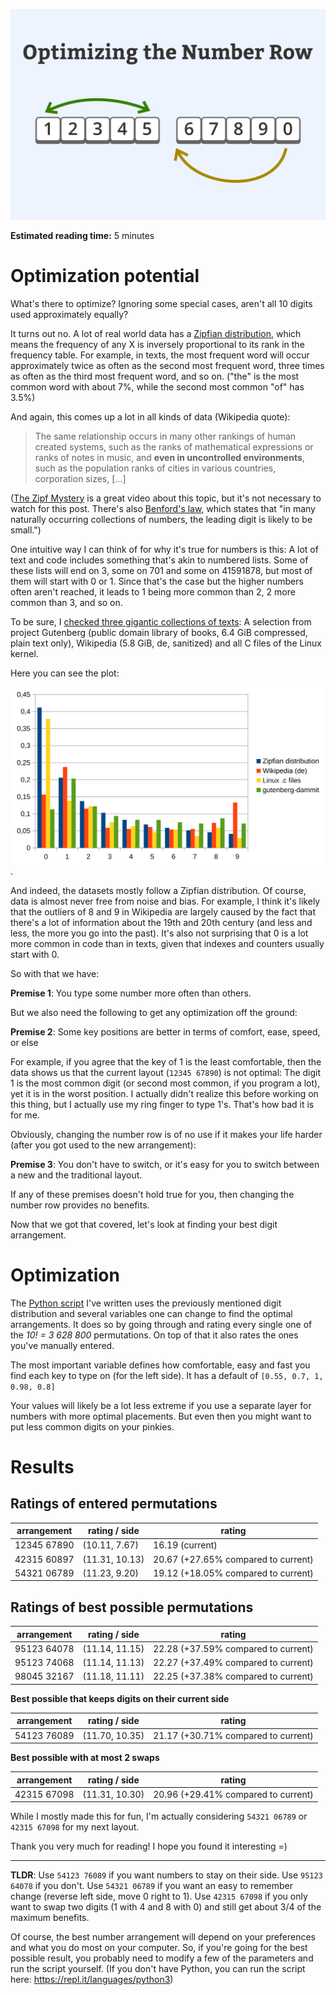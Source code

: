 ![Optimizing the number row folder image](folder.png)

**Estimated reading time:** 5 minutes

# Optimization potential

What's there to optimize? Ignoring some special cases, aren't all 10 digits used approximately equally?

It turns out no. A lot of real world data has a [Zipfian distribution](https://en.wikipedia.org/wiki/Zipf%27s_law), which means the frequency of any X is inversely proportional to its rank in the frequency table. For example, in texts, the most frequent word will occur approximately twice as often as the second most frequent word, three times as often as the third most frequent word, and so on. ("the" is the most common word with about 7%, while the second most common "of" has 3.5%)

And again, this comes up a lot in all kinds of data (Wikipedia quote):

> The same relationship occurs in many other rankings of human created systems, such as the ranks of mathematical expressions or ranks of notes in music, and **even in uncontrolled environments**, such as the population ranks of cities in various countries, corporation sizes, [...]

([The Zipf Mystery](https://www.youtube.com/watch?v=fCn8zs912OE) is a great video about this topic, but it's not necessary to watch for this post. There's also [Benford's law](https://en.wikipedia.org/wiki/Benford's_law), which states that "in many naturally occurring collections of numbers, the leading digit is likely to be small.")

One intuitive way I can think of for why it's true for numbers is this: A lot of text and code includes something that's akin to numbered lists. Some of these lists will end on 3, some on 701 and some on 41591878, but most of them will start with 0 or 1. Since that's the case but the higher numbers often aren't reached, it leads to 1 being more common than 2, 2 more common than 3, and so on.

To be sure, I [checked three gigantic collections of texts](corpus_count.py): A selection from project Gutenberg (public domain library of books, 6.4 GiB compressed, plain text only), Wikipedia (5.8 GiB, de, sanitized) and all C files of the Linux kernel. 

Here you can see the plot: 

![Plot that shows how the aforementioned data is mostly Zipfian](digit_frequencies.png). 

And indeed, the datasets mostly follow a Zipfian distribution. Of course, data is almost never free from noise and bias. For example, I think it's likely that the outliers of 8 and 9 in Wikipedia are largely caused by the fact that there's a lot of information about the 19th and 20th century (and less and less, the more you go into the past). It's also not surprising that 0 is a lot more common in code than in texts, given that indexes and counters usually start with 0.

So with that we have:

**Premise 1**: You type some number more often than others.

But we also need the following to get any optimization off the ground:

**Premise 2**: Some key positions are better in terms of comfort, ease, speed, or else

For example, if you agree that the key of 1 is the least comfortable, then the data shows us that the current layout (`12345 67890`) is not optimal: The digit 1 is the most common digit (or second most common, if you program a lot), yet it is in the worst position. I actually didn't realize this before working on this thing, but I actually use my ring finger to type 1's. That's how bad it is for me.

Obviously, changing the number row is of no use if it makes your life harder (after you got used to the new arrangement):

**Premise 3**: You don't have to switch, or it's easy for you to switch between a new and the traditional layout.

If any of these premises doesn't hold true for you, then changing the number row provides no benefits.

Now that we got that covered, let's look at finding your best digit arrangement. 
 

# Optimization
The [Python script](find_optimal_num_rows.py) I've written uses the previously mentioned digit distribution and several variables one can change to find the optimal arrangements. It does so by going through and rating every single one of the *10! = 3 628 800* permutations. On top of that it also rates the ones you've manually entered.

The most important variable defines how comfortable, easy and fast you find each key to type on (for the left side). It has a default of `[0.55, 0.7, 1, 0.98, 0.8]`

Your values will likely be a lot less extreme if you use a separate layer for numbers with more optimal placements. But even then you might want to put less common digits on your pinkies.


# Results
## Ratings of entered permutations

| arrangement | rating / side  | rating                              |
|-------------|----------------|-------------------------------------|
| 12345 67890 | (10.11, 7.67)  | 16.19 (current)                     |
| 42315 60897 | (11.31, 10.13) | 20.67 (+27.65% compared to current) |
| 54321 06789 | (11.23, 9.20)  | 19.12 (+18.05% compared to current) |
    
## Ratings of best possible permutations
   
| arrangement | rating / side  | rating                              |
|-------------|----------------|-------------------------------------|
| 95123 64078 | (11.14, 11.15) | 22.28 (+37.59% compared to current) |
| 95123 74068 | (11.14, 11.13) | 22.27 (+37.49% compared to current) |
| 98045 32167 | (11.18, 11.11) | 22.25 (+37.38% compared to current) |


**Best possible that keeps digits on their current side**

| arrangement | rating / side  | rating                              |
|-------------|----------------|-------------------------------------|
| 54123 76089 | (11.70, 10.35) | 21.17 (+30.71% compared to current) |


**Best possible with at most 2 swaps**

| arrangement | rating / side  | rating                              |
|-------------|----------------|-------------------------------------|
| 42315 67098 | (11.31, 10.30) | 20.96 (+29.41% compared to current) |

While I mostly made this for fun, I'm actually considering `54321 06789` or `42315 67098` for my next layout.

Thank you very much for reading! I hope you found it interesting =)


---

**TLDR**: Use `54123 76089` if you want numbers to stay on their side. Use `95123 64078` if you don't. Use `54321 06789` if you want an easy to remember change (reverse left side, move 0 right to 1). Use `42315 67098` if you only want to swap two digits (1 with 4 and 8 with 0) and still get about 3/4 of the maximum benefits.

Of course, the best number arrangement will depend on your preferences and what you do most on your computer. So, if you're going for the best possible result, you probably need to modify a few of the parameters and run the script yourself. (If you don't have Python, you can run the script here: https://repl.it/languages/python3)